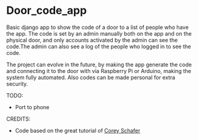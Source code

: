 # Door_code_app

Basic django app to show the code of a door to a list of people who have the app. The code is set by an admin manually both on the app and on the physical door, and only accounts activated by the admin can see the code.The admin can also see a log of the people who logged in to see the code.

The project can evolve in the future, by making the app generate the code and connecting it to the door with via Raspberry Pi or Arduino, making the system fully automated. Also codes can be made personal for extra security.

TODO:

- Port to phone

CREDITS:

- Code based on the great tutorial of [Corey Schafer](https://www.youtube.com/watch?v=1PkNiYlkkjo&list=PL-osiE80TeTtoQCKZ03TU5fNfx2UY6U4p&index=4)
